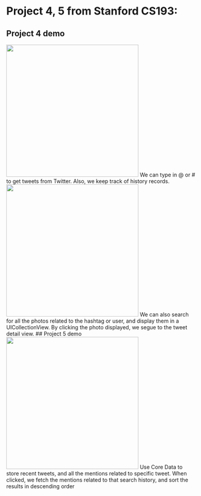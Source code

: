 # Project 4, 5 from Stanford CS193:
## Project 4 demo
<img src="demo.gif" width="350">
We can type in @ or # to get tweets from Twitter. Also, we keep track of history records.

<img src="photo demo.gif" width="350">
We can also search for all the photos related to the hashtag or user, and display them in a UICollectionView. By clicking the photo displayed, we segue to the tweet detail view.
## Project 5 demo
<img src="demoCoreData.gif" width="350">
Use Core Data to store recent tweets, and all the mentions related to specific tweet. When clicked, we fetch the mentions related to that search history, and sort the results in descending order
